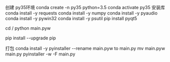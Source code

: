 创建 py35环境
conda create -n py35 python=3.5
conda activate py35
安装库
conda install -y requests 
conda install -y numpy
conda install -y pyaudio
conda install -y pywin32
conda install -y psutil
pip install pyqt5

cd /
python main.pyw

pip install --upgrade pip

打包
conda install -y pyinstaller
--rename main.pyw to main.py
mv main.pyw main.py
pyinstaller -w -F main.py
